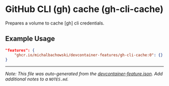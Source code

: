
# GitHub CLI (gh) cache (gh-cli-cache)

Prepares a volume to cache [gh] cli credentials.

## Example Usage

```json
"features": {
    "ghcr.io/michalbachowski/devcontainer-features/gh-cli-cache:0": {}
}
```





---

_Note: This file was auto-generated from the [devcontainer-feature.json](https://github.com/michalbachowski/devcontainer-features/blob/main/src/gh-cli-cache/devcontainer-feature.json).  Add additional notes to a `NOTES.md`._
